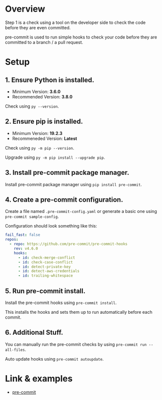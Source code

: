 # Overview
Step 1 is a check using a tool on the developer side to check the code before they are even committed.

pre-commit is used to run simple hooks to check your code before they are committed to a branch / a pull request.

# Setup
## 1. Ensure Python is installed.
- Minimum Version: **3.6.0**
- Recommended Version: **3.8.0**

Check using `py --version`.

## 2. Ensure pip is installed.
- Minimum Version: **19.2.3**
- Recommeneded Version: **Latest**

Check using `py -m pip --version`.

Upgrade using `py -m pip install --upgrade pip`.

## 3. Install pre-commit package manager.
Install pre-commit package manager using `pip install pre-commit`.

## 4. Create a pre-commit configuration.
Create a file named `.pre-commit-config.yaml` or generate a basic one using `pre-commit sample-config`.

Configuration should look something like this:

```yaml
fail_fast: false
repos:
  - repo: https://github.com/pre-commit/pre-commit-hooks
    rev: v4.6.0
    hooks:
      - id: check-merge-conflict
      - id: check-case-conflict
      - id: detect-private-key
      - id: detect-aws-credentials
      - id: trailing-whitespace
```

## 5. Run pre-commit install.
Install the pre-commit hooks using `pre-commit install`.

This installs the hooks and sets them up to run automatically before each commit.

## 6. Additional Stuff.
You can manually run the pre-commit checks by using `pre-commit run --all-files`.

Auto update hooks using `pre-commit autoupdate`.

# Link & examples
- [pre-commit](https://pre-commit.com/)